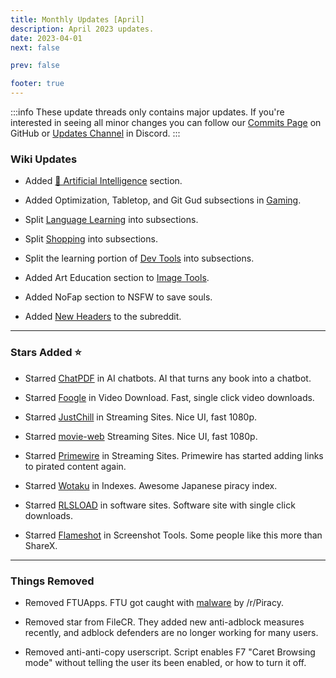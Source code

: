 ```yaml
---
title: Monthly Updates [April]
description: April 2023 updates.
date: 2023-04-01
next: false

prev: false

footer: true
---
```


<Post authors="nbats"/>

:::info
These update threads only contains major updates. If you're interested
in seeing all minor changes you can follow our
[Commits Page](https://github.com/fmhy/FMHYedit/commits/main) on GitHub or
[Updates Channel](https://redd.it/17f8msf) in Discord.
:::

### Wiki Updates

- Added
  [🤖 Artificial Intelligence](https://www.reddit.com/r/FREEMEDIAHECKYEAH/wiki/ai)
  section.

- Added Optimization, Tabletop, and Git Gud subsections in
  [Gaming](/gamingpiracyguide/#gaming-tools).

- Split [Language Learning](/edupiracyguide/#language-learning) into
  subsections.

- Split [Shopping](/miscguide/#shopping) into subsections.

- Split the learning portion of [Dev Tools](/devtools/) into subsections.

- Added Art Education section to [Image Tools](/img-tools/#art-education).

- Added NoFap section to NSFW to save souls.

- Added [New Headers](https://imgur.com/a/YXWUZun) to the subreddit.

---

### Stars Added ⭐

- Starred [ChatPDF](/ai/#ai-chatbots) in AI chatbots. AI that turns any book
  into a chatbot.

- Starred [Foogle](/video/#drives--directories) in Video Download.
  Fast, single click video downloads.

- Starred [JustChill](/video/#dedicated-hosts) in Streaming Sites.
  Nice UI, fast 1080p.

- Starred [movie-web](/video/#multi-hosts) Streaming Sites. Nice UI,
  fast 1080p.

- Starred [Primewire](/video/#multi-hosts) in Streaming Sites.
  Primewire has started adding links to pirated content again.

- Starred [Wotaku](https://wotaku.pages.dev/) in Indexes. Awesome Japanese
  piracy index.

- Starred [RLSLOAD](/downloadpiracyguide/#software-sites) in software sites.
  Software site with single click downloads.

- Starred [Flameshot](/img-tools/#screenshot-tools) in Screenshot Tools. Some
  people like this more than ShareX.

---

### Things Removed

- Removed FTUApps. FTU got caught with [malware](https://redd.it/120xk62) by
  /r/Piracy.

- Removed star from FileCR. They added new anti-adblock measures recently, and
  adblock defenders are no longer working for many users.

- Removed anti-anti-copy userscript. Script enables F7 "Caret Browsing mode"
  without telling the user its been enabled, or how to turn it off.
